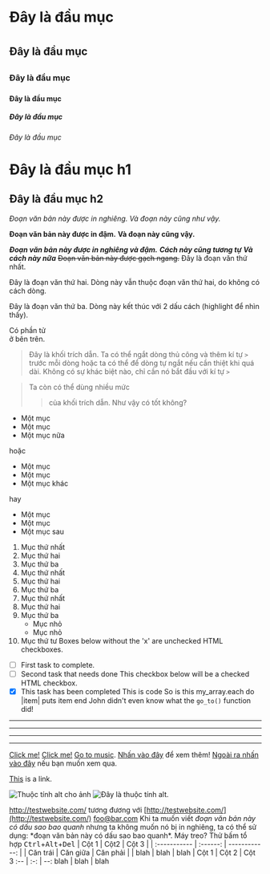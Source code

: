 <!-- Điều này đồng nghĩa ta có thể sử dụng các phần tử HTML
trong Markdown, ví dụ như phần tử chú thích/comment.
Tuy nhiên, nếu sử dụng một phần tử HTML trong file Markdown,
ta không thể sử dụng cú pháp Markdown cho nội dung bên trong phần tử đó. -->
# Đây là đầu mục <h1>
## Đây là đầu mục <h2>
### Đây là đầu mục <h3>
#### Đây là đầu mục <h4>
##### Đây là đầu mục <h5>
###### Đây là đầu mục <h6>
Đây là đầu mục h1
=============

Đây là đầu mục h2
-------------
*Đoạn văn bản này được in nghiêng.*
_Và đoạn này cũng như vậy._

**Đoạn văn bản này được in đậm.**
__Và đoạn này cũng vậy.__

***Đoạn văn bản này được in nghiêng và đậm.***
**_Cách này cũng tương tự_**
*__Và cách này nữa__*
~~Đoạn văn bản này được gạch ngang.~~
Đây là đoạn văn thứ nhất.

Đây là đoạn văn thứ hai.
Dòng này vẫn thuộc đoạn văn thứ hai, do không có cách dòng.


Đây là đoạn văn thứ ba.
Dòng này kết thúc với 2 dấu cách (highlight để nhìn thấy).

Có phần tử <br /> ở bên trên.
> Đây là khối trích dẫn. Ta có thể
> ngắt dòng thủ công và thêm kí tự `>` trước mỗi dòng hoặc ta có thể để dòng tự ngắt nếu cần thiệt khi quá dài.
> Không có sự khác biệt nào, chỉ cần nó bắt đầu với kí tự `>`

> Ta còn có thể dùng nhiều mức
>> của khối trích dẫn.
> Như vậy có tốt không?

* Một mục
* Một mục
* Một mục nữa

hoặc

+ Một mục
+ Một mục
+ Một mục khác

hay

- Một mục
- Một mục
- Một mục sau
1. Mục thứ nhất
2. Mục thứ hai
3. Mục thứ ba
1. Mục thứ nhất
1. Mục thứ hai
1. Mục thứ ba
1. Mục thứ nhất
2. Mục thứ hai
3. Mục thứ ba
    * Mục nhỏ
    * Mục nhỏ
4. Mục thứ tư
Boxes below without the 'x' are unchecked HTML checkboxes.
- [ ] First task to complete.
- [ ] Second task that needs done
This checkbox below will be a checked HTML checkbox.
- [x] This task has been completed
    This is code
    So is this
    my_array.each do |item|
      puts item
    end
John didn't even know what the `go_to()` function did!
***
---
- - -
****************
[Click me!](http://test.com/)
[Click me!](http://test.com/ "Link to Test.com")
[Go to music](/music/).
[Nhấn vào đây][link1] để xem thêm!
[Ngoài ra nhấn vào đây][foobar] nếu bạn muốn xem qua.

[link1]: http://test.com/ "Tuyệt!"
[foobar]: http://foobar.biz/ "Tốt!"
[This][] is a link.

[this]: http://thisisalink.com/
![Thuộc tính alt cho ảnh](http://imgur.com/myimage.jpg "Tiêu đề tùy chọn")
![Đây là thuộc tính alt.][myimage]

[myimage]: relative/urls/cool/image.jpg "Đây là tiêu đề"
<http://testwebsite.com/> tương đương với
[http://testwebsite.com/](http://testwebsite.com/)
<foo@bar.com>
Khi ta muốn viết *đoạn văn bản này có dấu sao bao quanh* nhưng ta không muốn nó bị in nghiêng, ta có thể sử dụng: \*đoạn văn bản này có dấu sao bao quanh\*.
Máy treo? Thử bấm tổ hợp
<kbd>Ctrl</kbd>+<kbd>Alt</kbd>+<kbd>Del</kbd>
| Cột 1        | Cột2     | Cột 3         |
| :----------- | :------: | ------------: |
| Căn trái     | Căn giữa | Căn phải      |
| blah         | blah     | blah          |
Cột 1 | Cột 2 | Cột 3
:-- | :-: | --:
blah | blah | blah
